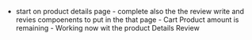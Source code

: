 - start on product details page 
        - complete also the the review write and revies compoenents to put in the that page 
        - Cart Product amount is remaining 
        - Working now wit the product Details Review        
